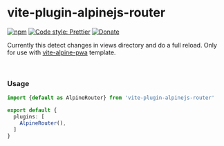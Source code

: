 # vite-plugin-alpinejs-router

[![npm](https://img.shields.io/npm/v/vite-plugin-alpinejs-router.svg)](https://www.npmjs.com/package/vite-plugin-alpinejs-router)
[![Code style: Prettier](https://img.shields.io/badge/code_style-prettier-ff69b4.svg)](https://github.com/prettier/prettier)
[![Donate](https://img.shields.io/badge/Donate-PayPal-green.svg)](https://paypal.me/alecdotbiz)

Currently this detect changes in views directory and do a full reload.
Only for use with [vite-alpine-pwa](https://github.com/vite-alpine-pwa) template. 

&nbsp;

### Usage

```ts
import {default as AlpineRouter} from 'vite-plugin-alpinejs-router'

export default {
  plugins: [
    AlpineRouter(),
  ]
}
```
